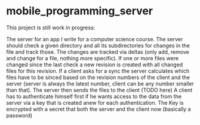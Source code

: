 # mobile_programming_server
This project is still work in progress:

The server for an app I write for a computer science course. The server should check a given directory and all its subdirectories for changes in the file and track those.
The changes are tracked via deltas (only add, remove and change for a file, nothing more specific).
If one or more files were changed since the last check a new revision is created with all changed files for this revision. If a client asks for a sync the server calculates which files have to be sinced based on the revision numbers of the client and the server (server is always the latest number, client can be any number smaller than that). The server then sends the files to the client (TODO here)
A client has to authenticate himself first if he wants access to the data from the server via a key that is created anew for each authentication. The Key is encrypted with a secret that both the server and the client now (basically a password)


